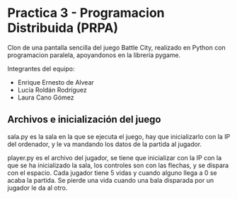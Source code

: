# Practica 3 - Programacion Distribuida (PRPA)

Clon de una pantalla sencilla del juego Battle City, realizado en Python con programacion paralela, apoyandonos en la librería pygame.

Integrantes del equipo:
- Enrique Ernesto de Alvear
- Lucía Roldán Rodríguez
- Laura Cano Gómez

## Archivos e inicialización del juego 
sala.py es la sala en la que se ejecuta el juego, hay que inicializarlo con la IP del
ordenador, y le va mandando los datos de la partida al jugador.

player.py es el archivo del jugador, se tiene que inicializar con la IP con la que 
se ha inicializado la sala, los controles son con las flechas, y se dispara con el espacio. Cada
jugador tiene 5 vidas y cuando alguno llega a 0 se acaba la partida. Se pierde una vida cuando 
una bala disparada por un jugador le da al otro.




